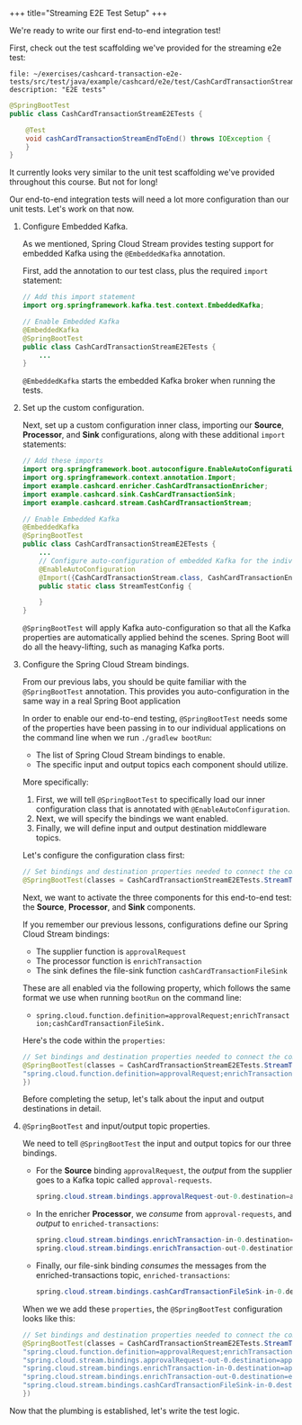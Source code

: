 +++
title="Streaming E2E Test Setup"
+++

We're ready to write our first end-to-end integration test!

First, check out the test scaffolding we've provided for the streaming e2e test:

```editor:open-file
file: ~/exercises/cashcard-transaction-e2e-tests/src/test/java/example/cashcard/e2e/test/CashCardTransactionStreamE2ETests.java
description: "E2E tests"
```

```java
@SpringBootTest
public class CashCardTransactionStreamE2ETests {

    @Test
    void cashCardTransactionStreamEndToEnd() throws IOException {
    }
}
```

It currently looks very similar to the unit test scaffolding we've provided throughout this course. But not for long!

Our end-to-end integration tests will need a lot more configuration than our unit tests. Let's work on that now.

1. Configure Embedded Kafka.

   As we mentioned, Spring Cloud Stream provides testing support for embedded Kafka using the `@EmbeddedKafka` annotation.

   First, add the annotation to our test class, plus the required `import` statement:

   ```java
   // Add this import statement
   import org.springframework.kafka.test.context.EmbeddedKafka;

   // Enable Embedded Kafka
   @EmbeddedKafka
   @SpringBootTest
   public class CashCardTransactionStreamE2ETests {
       ...
   }
   ```

   `@EmbeddedKafka` starts the embedded Kafka broker when running the tests.

1. Set up the custom configuration.

   Next, set up a custom configuration inner class, importing our **Source**, **Processor**, and **Sink** configurations, along with these additional `import` statements:

   ```java
   // Add these imports
   import org.springframework.boot.autoconfigure.EnableAutoConfiguration;
   import org.springframework.context.annotation.Import;
   import example.cashcard.enricher.CashCardTransactionEnricher;
   import example.cashcard.sink.CashCardTransactionSink;
   import example.cashcard.stream.CashCardTransactionStream;

   // Enable Embedded Kafka
   @EmbeddedKafka
   @SpringBootTest
   public class CashCardTransactionStreamE2ETests {
       ...
       // Configure auto-configuration of embedded Kafka for the individual application configurations
       @EnableAutoConfiguration
       @Import({CashCardTransactionStream.class, CashCardTransactionEnricher.class, CashCardTransactionSink.class})
       public static class StreamTestConfig {

       }
   }
   ```

   `@SpringBootTest` will apply Kafka auto-configuration so that all the Kafka properties are automatically applied behind the scenes. Spring Boot will do all the heavy-lifting, such as managing Kafka ports.

1. Configure the Spring Cloud Stream bindings.

   From our previous labs, you should be quite familiar with the `@SpringBootTest` annotation. This provides you auto-configuration in the same way in a real Spring Boot application

   In order to enable our end-to-end testing, `@SpringBootTest` needs some of the properties have been passing in to our individual applications on the command line when we run `./gradlew bootRun`:

   - The list of Spring Cloud Stream bindings to enable.
   - The specific input and output topics each component should utilize.

   More specifically:

   1. First, we will tell `@SpringBootTest` to specifically load our inner configuration class that is annotated with `@EnableAutoConfiguration`.
   2. Next, we will specify the bindings we want enabled.
   3. Finally, we will define input and output destination middleware topics.

   Let's configure the configuration class first:

   ```java
   // Set bindings and destination properties needed to connect the components
   @SpringBootTest(classes = CashCardTransactionStreamE2ETests.StreamTestConfig.class)
   ```

   Next, we want to activate the three components for this end-to-end test: the **Source**, **Processor**, and **Sink** components.

   If you remember our previous lessons, configurations define our Spring Cloud Stream bindings:

   - The supplier function is `approvalRequest`
   - The processor function is `enrichTransaction`
   - The sink defines the file-sink function `cashCardTransactionFileSink`

   These are all enabled via the following property, which follows the same format we use when running `bootRun` on the command line:

   - `spring.cloud.function.definition=approvalRequest;enrichTransaction;cashCardTransactionFileSink.`

   Here's the code within the `properties`:

   ```java
   // Set bindings and destination properties needed to connect the components
   @SpringBootTest(classes = CashCardTransactionStreamE2ETests.StreamTestConfig.class, properties = {
   "spring.cloud.function.definition=approvalRequest;enrichTransaction;cashCardTransactionFileSink"
   })
   ```

   Before completing the setup, let's talk about the input and output destinations in detail.

1. `@SpringBootTest` and input/output topic properties.

   We need to tell `@SpringBootTest` the input and output topics for our three bindings.

   - For the **Source** binding `approvalRequest`, the _output_ from the supplier goes to a Kafka topic called `approval-requests`.

     ```java
     spring.cloud.stream.bindings.approvalRequest-out-0.destination=approval-requests
     ```

   - In the enricher **Processor**, we _consume_ from `approval-requests`, and _output_ to `enriched-transactions`:

     ```java
     spring.cloud.stream.bindings.enrichTransaction-in-0.destination=approval-requests
     spring.cloud.stream.bindings.enrichTransaction-out-0.destination=enriched-transactions
     ```

   - Finally, our file-sink binding _consumes_ the messages from the enriched-transactions topic, `enriched-transactions`:

     ```java
     spring.cloud.stream.bindings.cashCardTransactionFileSink-in-0.destination=enriched-transactions
     ```

   When we we add these `properties`, the `@SpringBootTest` configuration looks like this:

   ```java
   // Set bindings and destination properties needed to connect the components
   @SpringBootTest(classes = CashCardTransactionStreamE2ETests.StreamTestConfig.class, properties = {
   "spring.cloud.function.definition=approvalRequest;enrichTransaction;cashCardTransactionFileSink",
   "spring.cloud.stream.bindings.approvalRequest-out-0.destination=approval-requests",
   "spring.cloud.stream.bindings.enrichTransaction-in-0.destination=approval-requests",
   "spring.cloud.stream.bindings.enrichTransaction-out-0.destination=enriched-transactions",
   "spring.cloud.stream.bindings.cashCardTransactionFileSink-in-0.destination=enriched-transactions"
   })
   ```

Now that the plumbing is established, let's write the test logic.
